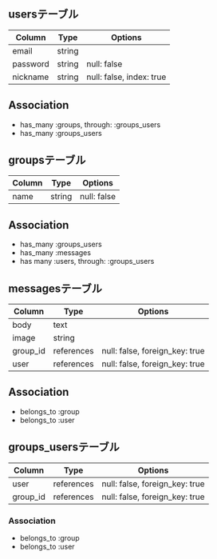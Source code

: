 ## usersテーブル
|Column|Type|Options|
|------|----|-------|
|email|string||null: false|
|password|string|null: false|
|nickname|string|null: false, index: true|
## Association
- has_many :groups, through: :groups_users
- has_many :groups_users

## groupsテーブル
|Column|Type|Options|
|------|----|-------|
|name|string|null: false|
## Association
- has_many :groups_users
- has_many :messages
- has many :users, through: :groups_users

## messagesテーブル
|Column|Type|Options|
|------|----|-------|
|body|text||
|image|string||
|group_id|references|null: false, foreign_key: true|
|user|references|null: false, foreign_key: true|
## Association
- belongs_to :group
- belongs_to :user

## groups_usersテーブル
|Column|Type|Options|
|------|----|-------|
|user|references|null: false, foreign_key: true|
|group_id|references|null: false, foreign_key: true|
### Association
- belongs_to :group
- belongs_to :user